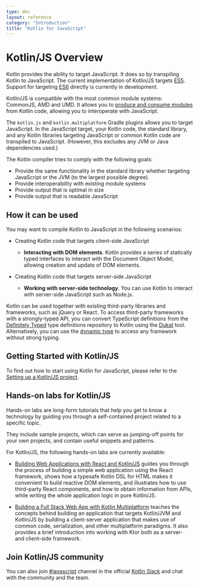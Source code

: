 ```yaml
---
type: doc
layout: reference
category: "Introduction"
title: "Kotlin for JavaScript"
---
```


# Kotlin/JS Overview

Kotlin provides the ability to target JavaScript. It does so by transpiling Kotlin to JavaScript. The current implementation of Kotlin/JS targets [ES5](https://www.ecma-international.org/ecma-262/5.1/). Support for targeting [ES6](http://www.ecma-international.org/ecma-262/6.0/) directly is currently in development.

Kotlin/JS is compatible with the most common module systems: CommonJS, AMD and UMD. It allows you to [produce and consume modules](/docs/tutorials/javascript/working-with-modules/working-with-modules.html) from Kotlin code, allowing you to interoperate with JavaScript.

The `kotlin.js` and `kotlin.multiplatform` Gradle plugins allows you to target JavaScript.
In the JavaScript target, your Kotlin code, the standard library, and any Kotlin libraries targeting JavaScript or common Kotlin code are transpiled to JavaScript.
 (However, this excludes any JVM or Java dependencies used.)

The Kotlin compiler tries to comply with the following goals:

* Provide the same functionality in the standard library whether targeting JavaScript or the JVM (to the largest possible degree).
* Provide interoperability with existing module systems
* Provide output that is optimal in size
* Provide output that is readable JavaScript

## How it can be used

You may want to compile Kotlin to JavaScript in the following scenarios:

* Creating Kotlin code that targets client-side JavaScript

    * **Interacting with DOM elements**. Kotlin provides a series of statically typed interfaces to interact with the Document Object Model, allowing creation and update of DOM elements.

* Creating Kotlin code that targets server-side JavaScript

    * **Working with server-side technology**. You can use Kotlin to interact with server-side JavaScript such as Node.js.

Kotlin can be used together with existing third-party libraries and frameworks, such as jQuery or React. To access third-party frameworks
with a strongly-typed API, you can convert TypeScript definitions from the [Definitely Typed](http://definitelytyped.org/)
type definitions repository to Kotlin using the [Dukat](https://github.com/kotlin/dukat) tool. Alternatively, you can use
the [dynamic type](dynamic-type.html) to access any framework without strong typing.



## Getting Started with Kotlin/JS

To find out how to start using Kotlin for JavaScript, please refer to the [Setting up a Kotlin/JS project](/docs/reference/js-project-setup.html).


## Hands-on labs for Kotlin/JS

Hands-on labs are long-form tutorials that help you get to know a technology by guiding you through a self-contained project related to a specific topic.

They include sample projects, which can serve as jumping-off points for your own projects, and contain useful snippets and patterns.

For Kotlin/JS, the following hands-on labs are currently available:

* [Building Web Applications with React and Kotlin/JS](https://play.kotlinlang.org/hands-on/Building%20Web%20Applications%20with%20React%20and%20Kotlin%20JS/01_Introduction) guides you through the process of building a simple web application using the React framework, shows how a typesafe Kotlin DSL for HTML makes it convenient to build reactive DOM elements, and illustrates how to use third-party React components, and how to obtain information from APIs, while writing the whole application logic in pure Kotlin/JS.

* [Building a Full Stack Web App with Kotlin Multiplatform](https://play.kotlinlang.org/hands-on/Full%20Stack%20Web%20App%20with%20Kotlin%20Multiplatform/01_Introduction) teaches the concepts behind building an application that targets Kotlin/JVM and Kotlin/JS by building a client-server application that makes use of common code, serialization, and other multiplatform paradigms. It also provides a brief introduction into working with Ktor both as a server- and client-side framework.


## Join Kotlin/JS community
You can also join [#javascript](https://kotlinlang.slack.com/archives/C0B8L3U69) channel in the official [Kotlin Slack](https://surveys.jetbrains.com/s3/kotlin-slack-sign-up) and chat with the community and the team.
